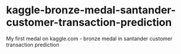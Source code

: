 # kaggle-bronze-medal-santander-customer-transaction-prediction
My first medal on kaggle.com - bronze medal in santander customer transaction prediction

